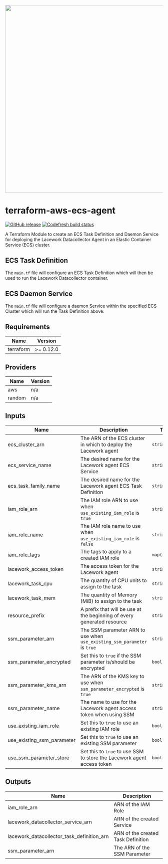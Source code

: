 <a href="https://lacework.com"><img src="https://techally-content.s3-us-west-1.amazonaws.com/public-content/lacework_logo_full.png" width="600"></a>

# terraform-aws-ecs-agent

[![GitHub release](https://img.shields.io/github/release/lacework/terraform-<PROVIDER>-<NAME>.svg)](https://github.com/lacework/terraform-<PROVIDER>-<NAME>/releases/)
[![Codefresh build status](https://g.codefresh.io/api/badges/pipeline/lacework/terraform-modules%2Ftest-compatibility?type=cf-1&key=eyJhbGciOiJIUzI1NiJ9.NWVmNTAxOGU4Y2FjOGQzYTkxYjg3ZDEx.RJ3DEzWmBXrJX7m38iExJ_ntGv4_Ip8VTa-an8gBwBo)](https://g.codefresh.io/pipelines/edit/new/builds?id=607e25e6728f5a6fba30431b&pipeline=test-compatibility&projects=terraform-modules&projectId=607db54b728f5a5f8930405d)

A Terraform Module to create an ECS Task Definition and Daemon Service for deploying the Lacework Datacollector Agent in an Elastic Container Service (ECS) cluster.

## ECS Task Definition

The `main.tf` file will configure an ECS Task Definition which will then be used to run the Lacework Datacollector container.

## ECS Daemon Service

The `main.tf` file will configure a daemon Service within the specified ECS Cluster which will run the Task Definition above.

## Requirements

| Name      | Version   |
| --------- | --------- |
| terraform | >= 0.12.0 |

## Providers

| Name   | Version |
| ------ | ------- |
| aws    | n/a     |
| random | n/a     |

## Inputs

| Name                       | Description                                                              | Type          | Default                    | Required |
| -------------------------- | ------------------------------------------------------------------------ | ------------- | -------------------------- | :------: |
| ecs_cluster_arn            | The ARN of the ECS cluster in which to deploy the Lacework agent         | `string`      | n/a                        |   yes    |
| ecs_service_name           | The desired name for the Lacework agent ECS Service                      | `string`      | `""`                       |    no    |
| ecs_task_family_name       | The desired name for the Lacework agent ECS Task Definition              | `string`      | `""`                       |    no    |
| iam_role_arn               | The IAM role ARN to use when `use_existing_iam_role` is `true`           | `string`      | `""`                       |    no    |
| iam_role_name              | The IAM role name to use when `use_existing_iam_role` is `false`         | `string`      | `""`                       |    no    |
| iam_role_tags              | The tags to apply to a created IAM role                                  | `map(string)` | `{}`                       |    no    |
| lacework_access_token      | The access token for the Lacework agent                                  | `string`      | n/a                        |   yes    |
| lacework_task_cpu          | The quantity of CPU units to assign to the task                          | `string`      | `"512"`                    |    no    |
| lacework_task_mem          | The quantity of Memory (MiB) to assign to the task                       | `string`      | `"512"`                    |    no    |
| resource_prefix            | A prefix that will be use at the beginning of every generated resource   | `string`      | `"lacework-ecs"`           |    no    |
| ssm_parameter_arn          | The SSM parameter ARN to use when `use_existing_ssm_parameter` is `true` | `string`      | `""`                       |    no    |
| ssm_parameter_encrypted    | Set this to `true` if the SSM parameter is/should be encrypted           | `bool`        | `false`                    |    no    |
| ssm_parameter_kms_arn      | The ARN of the KMS key to use when `ssm_parameter_encrypted` is `true`   | `string`      | `""`                       |    no    |
| ssm_parameter_name         | The name to use for the Lacework agent access token when using SSM       | `string`      | `"/lacework/access_token"` |    no    |
| use_existing_iam_role      | Set this to `true` to use an existing IAM role                           | `bool`        | `false`                    |    no    |
| use_existing_ssm_parameter | Set this to `true` to use an existing SSM parameter                      | `bool`        | `false`                    |    no    |
| use_ssm_parameter_store    | Set this to `true` to use SSM to store the Lacework agent access token   | `bool`        | `false`                    |    no    |

## Outputs

| Name                                       | Description                        |
| ------------------------------------------ | ---------------------------------- |
| iam_role_arn                               | ARN of the IAM Role                |
| lacework_datacollector_service_arn         | ARN of the created Service         |
| lacework_datacollector_task_definition_arn | ARN of the created Task Definition |
| ssm_parameter_arn                          | The ARN of the SSM Parameter       |
